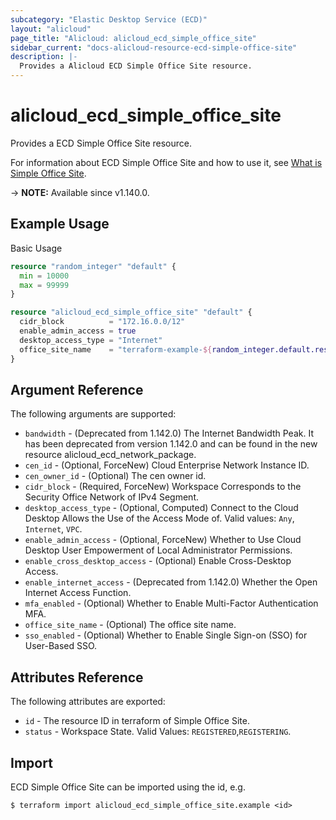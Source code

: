 ```yaml
---
subcategory: "Elastic Desktop Service (ECD)"
layout: "alicloud"
page_title: "Alicloud: alicloud_ecd_simple_office_site"
sidebar_current: "docs-alicloud-resource-ecd-simple-office-site"
description: |-
  Provides a Alicloud ECD Simple Office Site resource.
---
```


# alicloud_ecd_simple_office_site

Provides a ECD Simple Office Site resource.

For information about ECD Simple Office Site and how to use it, see [What is Simple Office Site](https://www.alibabacloud.com/help/en/wuying-workspace/developer-reference/api-ecd-2020-09-30-createsimpleofficesite).

-> **NOTE:** Available since v1.140.0.

## Example Usage

Basic Usage

```terraform
resource "random_integer" "default" {
  min = 10000
  max = 99999
}

resource "alicloud_ecd_simple_office_site" "default" {
  cidr_block          = "172.16.0.0/12"
  enable_admin_access = true
  desktop_access_type = "Internet"
  office_site_name    = "terraform-example-${random_integer.default.result}"
}
```

## Argument Reference

The following arguments are supported:

* `bandwidth` - (Deprecated from 1.142.0) The Internet Bandwidth Peak. It has been deprecated from version 1.142.0 and can be found in the new resource alicloud_ecd_network_package.
* `cen_id` - (Optional, ForceNew) Cloud Enterprise Network Instance ID.
* `cen_owner_id` - (Optional) The cen owner id.
* `cidr_block` - (Required, ForceNew) Workspace Corresponds to the Security Office Network of IPv4 Segment.
* `desktop_access_type` - (Optional, Computed) Connect to the Cloud Desktop Allows the Use of the Access Mode of. Valid values: `Any`, `Internet`, `VPC`.
* `enable_admin_access` - (Optional, ForceNew) Whether to Use Cloud Desktop User Empowerment of Local Administrator Permissions.
* `enable_cross_desktop_access` - (Optional) Enable Cross-Desktop Access.
* `enable_internet_access` - (Deprecated from 1.142.0) Whether the Open Internet Access Function.
* `mfa_enabled` - (Optional) Whether to Enable Multi-Factor Authentication MFA.
* `office_site_name` - (Optional) The office site name.
* `sso_enabled` - (Optional) Whether to Enable Single Sign-on (SSO) for User-Based SSO.

## Attributes Reference

The following attributes are exported:

* `id` - The resource ID in terraform of Simple Office Site.
* `status` - Workspace State. Valid Values: `REGISTERED`,`REGISTERING`.

## Import

ECD Simple Office Site can be imported using the id, e.g.

```shell
$ terraform import alicloud_ecd_simple_office_site.example <id>
```
